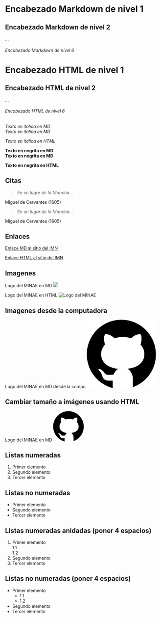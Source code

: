 # Encabezado Markdown de nivel 1

## Encabezado Markdown de nivel 2
...
###### Encabezado Markdown de nivel 6

<h1>Encabezado HTML de nivel 1</h1>

<h2>Encabezado HTML de nivel 2</h2>
...
<h6>Encabezado HTML de nivel 6</h6>

*Texto en itálica en MD*
\
_Texto en itálica en MD_

<em>Texto en itálica en HTML</em> 

**Texto en negrita en MD**
\
__Texto en negrita en MD__

<Strong>Texto en negrita en HTML</strong>

## Citas

> _En un lugar de la Mancha..._

Miguel de Cervantes (1605)

<blockquote>
  <em>En un lugar de la Mancha...</em>
</blockquote>
Miguel de Cervantes (1605)

## Enlaces

[Enlace MD al sitio del IMN](http://www.imn.ac.cr)

<a href="http://www.imn.ac.cr/">Enlace HTML al sitio del IMN</a>

## Imagenes

Logo del MINAE en MD
![](https://upload.wikimedia.org/wikipedia/commons/f/f0/Logo-minae_big.jpg)

Logo del MINAE en HTML
<img src="https://upload.wikimedia.org/wikipedia/commons/f/f0/Logo-minae_big.jpg" alt="Logo del MINAE"> 

## Imagenes desde la computadora
Logo del MINAE en MD desde la compu
![](Imagenes/Logo_github.png)

## Cambiar tamaño a imágenes usando HTML

Logo del MINAE en MD
<img src="Imagenes/Logo_github.png" width="100"> 

## Listas numeradas
1. Primer elemento
2. Segundo elemento
3. Tercer elemento

## Listas no numeradas
- Primer elemento
- Segundo elemento
- Tercer elemento

## Listas numeradas anidadas (poner 4 espacios)
1. Primer elemento  
    1.1    
    1.2   
2. Segundo elemento
3. Tercer elemento

## Listas no numeradas (poner 4 espacios)
- Primer elemento
    - 1.1
    - 1.2
- Segundo elemento
- Tercer elemento
